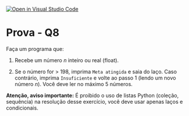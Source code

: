 [![Open in Visual Studio Code](https://classroom.github.com/assets/open-in-vscode-c66648af7eb3fe8bc4f294546bfd86ef473780cde1dea487d3c4ff354943c9ae.svg)](https://classroom.github.com/online_ide?assignment_repo_id=9530691&assignment_repo_type=AssignmentRepo)
# Prova - Q8

Faça um programa que:

1) Recebe um número *n* inteiro ou real (float).

2) Se o número for > 198, imprima `Meta atingida` e saia do laço. Caso
contrário, imprima `Insuficiente` e volte ao passo 1 (lendo um novo número *n*).
Você deve ler no máximo 5 números. 

**Atenção, aviso importante:** É proibido o uso de listas Python (coleção,
sequência) na resolução desse exercı́cio, você deve usar apenas laços e
condicionais.
